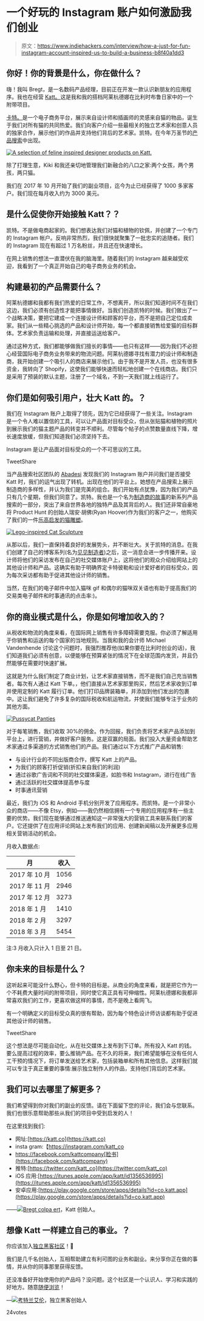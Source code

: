 # 一个好玩的 Instagram 账户如何激励我们创业

> 原文：<https://www.indiehackers.com/interview/how-a-just-for-fun-instagram-account-inspired-us-to-build-a-business-b8f40a1dd3>

## 你好！你的背景是什么，你在做什么？

嗨！我叫 Bregt，是一名数码产品经理，目前正在开发一款认识新朋友的应用程序。我也在经营 [Katt。](https://katt.co)这是我和我的搭档阿莱杭德娜在比利时布鲁日家中的一个附带项目。

[卡特。](https://katt.co)是一个电子商务平台，展示来自设计师和插画师的灵感来自猫的物品，诞生于我们对所有猫的共同热爱。我们向客户介绍一些最相关的独立艺术家和创意人员的独家合作，展示他们的作品并支持他们背后的艺术家。凯特。在今年万圣节的[产品搜索](https://www.producthunt.com/posts/katt)中出现。

[![A selection of feline inspired designer products on Katt.](img/18ec4bae62e98c18ec0c03e4bb32dcd2.png)](https://katt.co) 

除了打理生意，Kiki 和我还亲切地管理我们新融合的八口之家:两个女孩，两个男孩，两只猫。

我们在 2017 年 10 月开始了我们的副业项目，迄今为止已经获得了 1000 多家客户。我们现在每月收入约为 3000 美元。

## 是什么促使你开始接触 Katt？？

凯特。不是做电商起家的。我们想表达我们对猫和植物的钦佩，并创建了一个专门的 Instagram 帐户。反响非常热烈，我们很快就聚集了一批忠实的追随者。我们的 Instagram 现在有超过 1 万名粉丝，并且还在快速增长。

在网上销售的想法一直潜伏在我的脑海里。随着我们的 Instagram 越来越受欢迎，我看到了一个真正开始自己的电子商务业务的机会。

## 构建最初的产品需要什么？

阿莱杭德娜和我都有我们热爱的日常工作，不想离开，所以我们知道时间不在我们这边，我们必须有创造性才能把事情做好。当我们创造凯特的时候。我们做出了一个战略决策，要把它建成一个连接设计师和顾客的平台，而不是把自己定位成卖家。我们从一些精心挑选的产品和设计师开始，每一个都直接销售给爱猫的目标群体。艺术家负责运输和处理，并直接运送给客户。

通过这种方式，我们都能够做我们擅长的事情——也只有这样——因为我们不必担心经营国际电子商务业务带来的物流问题。阿莱杭德娜寻找有潜力的设计师和制造商，我开始创建一个吸引人的商店来展示他们。由于我不是开发人员，也没有很多资金，我转向了 Shopify，这使我们能够快速而轻松地创建一个在线商店。我们只是采用了预装的默认主题，注册了一个域名，不到一天我们就上线运行了。

## 你们是如何吸引用户，壮大 Katt 的。？

我们在 Instagram 账户上取得了领先，因为它已经获得了一些关注。Instagram 是一个令人难以置信的工具，可以让产品面对目标受众，但从张贴猫和植物的照片到展示我们的猫主题产品的转变并不顺利。尽管每个帖子的点赞数量直线下降，增长速度放缓，但我们知道我们必须坚持下去。

Instagram 是让产品面对目标受众的一个不可思议的工具。

TweetShare

当产品搜索社区团队的 [Abadesi](https://www.producthunt.com/@abadesi) 发现我们的 Instagram 账户并问我们是否接受 Katt 时，我们的运气出现了转机。出现在他们的平台上。她想在产品搜索上展示制造商的多样性，并认为我们是完美的组合。我们开始有点犹豫，因为我们的产品只有几个星期，但我们同意了。凯特。我也是一个名为[制造商的故事](https://blog.producthunt.com/building-a-business-on-the-internets-love-of-cats-the-maker-of-katt-shares-his-story-23c27154e363)的新系列产品搜索的一部分，突出了来自世界各地的独特产品及其背后的人。我们还非常自豪地将 Product Hunt 的创始人瑞安·胡佛(Ryan Hoover)作为我们的客户之一，他购买了我们的一件[乐高启发的猫雕塑](https://katt.co/collections/jekca-lego-cats)。

[![Lego-inspired Cat Sculpture](img/eb5b0ec179e2db77be06b995e6b23d05.png)](https://katt.co) 

从那以后，我们一直保持着良好的发展势头，并不断壮大。关于凯特的消息。在我们创建了自己的博客系列(名为[见见制造者](https://katt.co/blogs/meet-the-makers))之后，这一消息会进一步传播开来。设计师将他们的采访发布在自己的社交媒体账户上，这将他们的观众介绍给网站上的其他设计师和产品。这确实有助于明确界定卡特彼勒和设计爱好者的目标受众，因为每次采访都有助于促进其他设计师的销售。

当然，在我们的电子邮件中加入猫咪 gif 和偶尔的猫咪双关语也有助于提高我们的交易类电子邮件和时事通讯的点击率:)。

## 你的商业模式是什么，你是如何增加收入的？

从税收和物流的角度来看，在国际网上销售有许多障碍需要克服。你必须了解适用于你销售和运送的每个国家的当地规则。当我和我的会计师 Michael Vandenhende 讨论这个问题时，我强烈推荐他(如果你要在比利时创业的话)，我们知道我们必须有创意，以便能够在预算紧张的情况下在全球范围内发货，并且仍然能够在需要时快速扩展。

这就是为什么我们制定了商业计划，让艺术家直接销售，而不是我们自己充当销售者。每次有人通过 Katt 下单。，他们直接从艺术家那里购买，然后艺术家收到订单并使用定制的 Katt 履行订单。他们打印品牌装箱单，并添加到他们发出的包裹中。这让我们避免了许多复杂的国际税收和航运物流，并使我们能够专注于业务的其他方面。

[![Pussycat Panties](img/7cec618bbf14bff280a99a7e44ad3115.png)](https://katt.co) 

对于每笔销售，我们收取 30%的佣金。作为回报，我们负责将艺术家产品添加到平台上，进行营销，并做好客户服务。这是双赢的局面。我们投入大量资金帮助艺术家通过多渠道的方式销售他们的产品。我们通过以下方式推广产品和销售:

*   与设计行业的不同出版商合作，撰写 Katt 上的产品。
*   为我们的顾客打折促销(折扣来自我们的利润)
*   通过谷歌广告词和不同的社交媒体渠道，如脸书和 Instagram，进行在线广告
*   通过活跃的社交媒体提高参与度
*   时事通讯营销

最近，我们为 iOS 和 Android 手机分别开发了应用程序。而凯特。是一个非常小众的商店——不像 Etsy，例如——我仍然相信拥有一个专用的应用程序有一些主要的优势。我们现在能够通过推送通知这一非常强大的营销工具来联系我们的客户。它还提供了在应用评论网站上发布我们的应用、创建新闻稿以及开展更多应用相关营销活动的机会。

月收入数据点:

| 月 | 收入 |
| --- | --- |
| 2017 年 10 月 | 1056 |
| 2017 年 11 月 | 2946 |
| 2017 年 12 月 | 3273 |
| 2018 年 1 月 | 1410 |
| 2018 年 2 月 | 3297 |
| 2018 年 3 月 | 5454 |

注:3 月收入只计入 1 日至 21 日。

## 你未来的目标是什么？

这听起来可能没什么野心，但卡特的目标是。从商业的角度来看，就是把它作为一个不耗费大量时间的附带项目，同时使它真正具有可伸缩性。阿莱杭德娜和我都非常喜欢我们的工作，更喜欢做这样的事情，而不是晚上看网飞。

有一个明确定义的目标受众真的很有帮助，因为每个特色设计师访谈都有助于促进其他设计师的销售。

TweetShare

这个想法是尽可能自动化，从在社交媒体上发布到下订单。所有投入 Katt 的钱。要么提高过程的效率，要么推销产品。在不久的将来，我们希望能够在没有任何人工干预的情况下，将订单发送给艺术家，包括装箱单和所有其他信息。这样我们就可以专注于真正重要的事情:展示独立制作人的作品，支持他们背后的艺术家。

## 我们可以去哪里了解更多？

我们希望得到你对我们的副业的反馈。请在下面留下您的评论，我们会与您联系。我们也很乐意帮助那些从我们的项目中受到启发的人！

在这里找到我们:

*   网址:[https://katt.co](https://katt.co)
*   insta gram:【https://instagram.com/katt_co 
*   https://facebook.com/kattcompany[脸书](https://facebook.com/kattcompany)
*   推特:[https://twitter.com/katt_co](https://twitter.com/katt_co)
*   iOS 应用:[https://itunes.apple.com/app/katt/id1356536995](https://itunes.apple.com/app/katt/id1356536995)
*   安卓应用:[https://play.google.com/store/apps/details?id=co.katt.app](https://play.google.com/store/apps/details?id=co.katt.app)

——[<picture id="ember5336211" class="user-avatar ember-view user-link__avatar">![](img/82bd3bb4769a3aa1cd13889ee7c0fa91.png)</picture>Bregt colpa ert](/bregt?id=sYP9ZTXEOPSocJ0VmaOUAldGomC3)，Katt 创始人。

## 想像 Katt 一样建立自己的事业。？

你应该加入[独立黑客社区](/)！🤗

我们是几千名创始人，互相帮助建立有利可图的业务和副业。来分享你正在做的事情，并从你的同事那里获得反馈。

还没准备好开始使用你的产品吗？没问题。这个社区是一个认识人、学习和实践的好地方。随意[随便浏览](/)！

—[<picture id="ember5336216" class="user-avatar ember-view user-link__avatar">![](img/82bd3bb4769a3aa1cd13889ee7c0fa91.png)</picture>考特兰艾伦](/csallen?id=ibTLPyjwVebnZjMGKvz6ztarnuV2)，独立黑客创始人

24votes